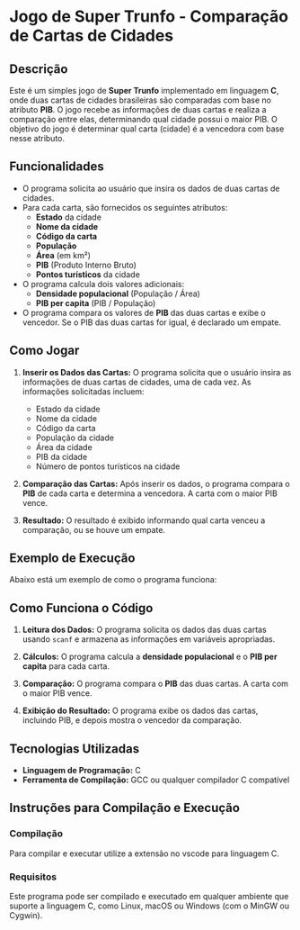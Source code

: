 # Jogo de Super Trunfo - Comparação de Cartas de Cidades

## Descrição

Este é um simples jogo de **Super Trunfo** implementado em linguagem **C**, onde duas cartas de cidades brasileiras são comparadas com base no atributo **PIB**. O jogo recebe as informações de duas cartas e realiza a comparação entre elas, determinando qual cidade possui o maior PIB. O objetivo do jogo é determinar qual carta (cidade) é a vencedora com base nesse atributo.

## Funcionalidades

- O programa solicita ao usuário que insira os dados de duas cartas de cidades.
- Para cada carta, são fornecidos os seguintes atributos:
  - **Estado** da cidade
  - **Nome da cidade**
  - **Código da carta**
  - **População**
  - **Área** (em km²)
  - **PIB** (Produto Interno Bruto)
  - **Pontos turísticos** da cidade
- O programa calcula dois valores adicionais:
  - **Densidade populacional** (População / Área)
  - **PIB per capita** (PIB / População)
- O programa compara os valores de **PIB** das duas cartas e exibe o vencedor. Se o PIB das duas cartas for igual, é declarado um empate.

## Como Jogar

1. **Inserir os Dados das Cartas:**
   O programa solicita que o usuário insira as informações de duas cartas de cidades, uma de cada vez. As informações solicitadas incluem:

   - Estado da cidade
   - Nome da cidade
   - Código da carta
   - População da cidade
   - Área da cidade
   - PIB da cidade
   - Número de pontos turísticos na cidade

2. **Comparação das Cartas:**
   Após inserir os dados, o programa compara o **PIB** de cada carta e determina a vencedora. A carta com o maior PIB vence.

3. **Resultado:**
   O resultado é exibido informando qual carta venceu a comparação, ou se houve um empate.

## Exemplo de Execução

Abaixo está um exemplo de como o programa funciona:

## Como Funciona o Código

1. **Leitura dos Dados:**
   O programa solicita os dados das duas cartas usando `scanf` e armazena as informações em variáveis apropriadas.

2. **Cálculos:**
   O programa calcula a **densidade populacional** e o **PIB per capita** para cada carta.

3. **Comparação:**
   O programa compara o **PIB** das duas cartas. A carta com o maior PIB vence.

4. **Exibição do Resultado:**
   O programa exibe os dados das cartas, incluindo PIB, e depois mostra o vencedor da comparação.

## Tecnologias Utilizadas

- **Linguagem de Programação:** C
- **Ferramenta de Compilação:** GCC ou qualquer compilador C compatível

## Instruções para Compilação e Execução

### Compilação

Para compilar e executar utilize a extensão no vscode para linguagem C.

### Requisitos

Este programa pode ser compilado e executado em qualquer ambiente que suporte a linguagem C, como Linux, macOS ou Windows (com o MinGW ou Cygwin).
